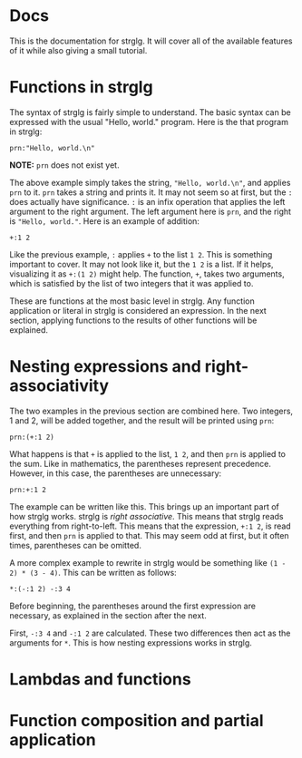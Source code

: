 Docs
====

This is the documentation for strglg.  It will cover all of the available features of it while also giving a small tutorial.

# Functions in strglg

The syntax of strglg is fairly simple to understand.  The basic syntax can be expressed with the usual "Hello, world." program.  Here is the that program in strglg:

```
prn:"Hello, world.\n"
```
**NOTE:** `prn` does not exist yet.

The above example simply takes the string, `"Hello, world.\n"`, and applies `prn` to it.  `prn` takes a string and prints it.  It may not seem so at first, but the `:` does actually have significance.  `:` is an infix operation that applies the left argument to the right argument.  The left argument here is `prn`, and the right is `"Hello, world."`.  Here is an example of addition:

```
+:1 2
```

Like the previous example, `:` applies `+` to the list `1 2`.  This is something important to cover.  It may not look like it, but the `1 2` is a list.  If it helps, visualizing it as `+:(1 2)` might help.  The function, `+`, takes two arguments, which is satisfied by the list of two integers that it was applied to.

These are functions at the most basic level in strglg.  Any function application or literal in strglg is considered an expression.  In the next section, applying functions to the results of other functions will be explained.

# Nesting expressions and right-associativity

The two examples in the previous section are combined here.  Two integers, 1 and 2, will be added together, and the result will be printed using `prn`:

```
prn:(+:1 2)
```

What happens is that `+` is applied to the list, `1 2`, and then `prn` is applied to the sum.  Like in mathematics, the parentheses represent precedence.  However, in this case, the parentheses are unnecessary:

```
prn:+:1 2
```

The example can be written like this.  This brings up an important part of how strglg works.  strglg is *right associative*.  This means that strglg reads everything from right-to-left.  This means that the expression, `+:1 2`, is read first, and then `prn` is applied to that.  This may seem odd at first, but it often times, parentheses can be omitted.

A more complex example to rewrite in strglg would be something like `(1 - 2) * (3 - 4)`.  This can be written as follows:

```
*:(-:1 2) -:3 4
```

Before beginning, the parentheses around the first expression are necessary, as explained in the section after the next.

First, `-:3 4` and `-:1 2` are calculated.  These two differences then act as the arguments for `*`.  This is how nesting expressions works in strglg.

# Lambdas and functions

# Function composition and partial application